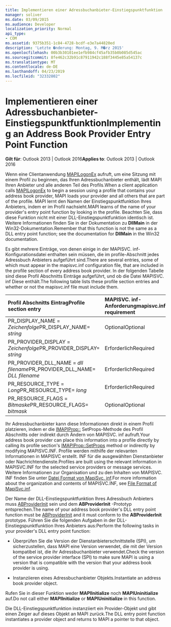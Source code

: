 ```yaml
---
title: Implementieren einer Adressbuchanbieter-Einstiegspunktfunktion
manager: soliver
ms.date: 03/09/2015
ms.audience: Developer
localization_priority: Normal
api_type:
- COM
ms.assetid: 9375b351-1c84-4728-bcdf-e3e7a44820ed
description: 'Letzte �nderung: Montag, 9. M�rz 2015'
ms.openlocfilehash: 00b3b30101ee1efb984cf45afb35b0b085d545ac
ms.sourcegitcommit: 8fe462c32b91c87911942c188f3445e85a54137c
ms.translationtype: MT
ms.contentlocale: de-DE
ms.lasthandoff: 04/23/2019
ms.locfileid: "32332802"
---
```

# <a name="implementing-an-address-book-provider-entry-point-function"></a><span data-ttu-id="cc0e6-103">Implementieren einer Adressbuchanbieter-Einstiegspunktfunktion</span><span class="sxs-lookup"><span data-stu-id="cc0e6-103">Implementing an Address Book Provider Entry Point Function</span></span>

  
  
<span data-ttu-id="cc0e6-104">**Gilt für**: Outlook 2013 | Outlook 2016</span><span class="sxs-lookup"><span data-stu-id="cc0e6-104">**Applies to**: Outlook 2013 | Outlook 2016</span></span> 
  
<span data-ttu-id="cc0e6-105">Wenn eine Clientanwendung [MAPILogonEx](mapilogonex.md) aufruft, um eine Sitzung mit einem Profil zu beginnen, das Ihren Adressbuchanbieter enthält, lädt MAPI Ihren Anbieter und alle anderen Teil des Profils.</span><span class="sxs-lookup"><span data-stu-id="cc0e6-105">When a client application calls [MAPILogonEx](mapilogonex.md) to begin a session using a profile that contains your address book provider, MAPI loads your provider and all others that are part of the profile.</span></span> <span data-ttu-id="cc0e6-106">MAPI lernt den Namen der Einstiegspunktfunktion Ihres Anbieters, indem er im Profil nachsieht.</span><span class="sxs-lookup"><span data-stu-id="cc0e6-106">MAPI learns of the name of your provider's entry point function by looking in the profile.</span></span> <span data-ttu-id="cc0e6-107">Beachten Sie, dass diese Funktion nicht mit einer DLL-Einstiegspunktfunktion identisch ist. Weitere Informationen finden Sie in der Dokumentation zu **DllMain** in der Win32-Dokumentation.</span><span class="sxs-lookup"><span data-stu-id="cc0e6-107">Remember that this function is not the same as a DLL entry point function; see the documentation for **DllMain** in the Win32 documentation.</span></span> 
  
<span data-ttu-id="cc0e6-108">Es gibt mehrere Einträge, von denen einige in der MAPISVC. inf-Konfigurationsdatei enthalten sein müssen, die im profile-Abschnitt jedes Adressbuch Anbieters aufgeführt sind.</span><span class="sxs-lookup"><span data-stu-id="cc0e6-108">There are several entries, some of which must appear in the mapisvc.inf configuration file, that are included in the profile section of every address book provider.</span></span> <span data-ttu-id="cc0e6-109">In der folgenden Tabelle sind diese Profil Abschnitts Einträge aufgeführt, und ob die Datei MAPISVC. inf Diese enthält.</span><span class="sxs-lookup"><span data-stu-id="cc0e6-109">The following table lists these profile section entries and whether or not the mapisvc.inf file must include them.</span></span>
  
|<span data-ttu-id="cc0e6-110">**Profil Abschnitts Eintrag**</span><span class="sxs-lookup"><span data-stu-id="cc0e6-110">**Profile section entry**</span></span>|<span data-ttu-id="cc0e6-111">**MAPISVC. inf-Anforderung**</span><span class="sxs-lookup"><span data-stu-id="cc0e6-111">**mapisvc.inf requirement**</span></span>|
|:-----|:-----|
|<span data-ttu-id="cc0e6-112">PR_DISPLAY_NAME = _Zeichenfolge_</span><span class="sxs-lookup"><span data-stu-id="cc0e6-112">PR_DISPLAY_NAME= _string_</span></span> <br/> |<span data-ttu-id="cc0e6-113">Optional</span><span class="sxs-lookup"><span data-stu-id="cc0e6-113">Optional</span></span>  <br/> |
|<span data-ttu-id="cc0e6-114">PR_PROVIDER_DISPLAY = _Zeichenfolge_</span><span class="sxs-lookup"><span data-stu-id="cc0e6-114">PR_PROVIDER_DISPLAY= _string_</span></span> <br/> |<span data-ttu-id="cc0e6-115">Erforderlich</span><span class="sxs-lookup"><span data-stu-id="cc0e6-115">Required</span></span>  <br/> |
|<span data-ttu-id="cc0e6-116">PR_PROVIDER_DLL_NAME = _dll filename_</span><span class="sxs-lookup"><span data-stu-id="cc0e6-116">PR_PROVIDER_DLL_NAME= _DLL filename_</span></span> <br/> |<span data-ttu-id="cc0e6-117">Erforderlich</span><span class="sxs-lookup"><span data-stu-id="cc0e6-117">Required</span></span>  <br/> |
|<span data-ttu-id="cc0e6-118">PR_RESOURCE_TYPE = _Long_</span><span class="sxs-lookup"><span data-stu-id="cc0e6-118">PR_RESOURCE_TYPE= _long_</span></span> <br/> |<span data-ttu-id="cc0e6-119">Erforderlich</span><span class="sxs-lookup"><span data-stu-id="cc0e6-119">Required</span></span>  <br/> |
|<span data-ttu-id="cc0e6-120">PR_RESOURCE_FLAGS = _Bitmaske_</span><span class="sxs-lookup"><span data-stu-id="cc0e6-120">PR_RESOURCE_FLAGS= _bitmask_</span></span> <br/> |<span data-ttu-id="cc0e6-121">Optional</span><span class="sxs-lookup"><span data-stu-id="cc0e6-121">Optional</span></span>  <br/> |
   
<span data-ttu-id="cc0e6-122">Ihr Adressbuchanbieter kann diese Informationen direkt in einem Profil platzieren, indem er die [IMAPIProp::](imapiprop-setprops.md) SetProps-Methode des Profil Abschnitts oder indirekt durch Ändern von MAPISVC. inf aufruft.</span><span class="sxs-lookup"><span data-stu-id="cc0e6-122">Your address book provider can place this information into a profile directly by calling its profile section's [IMAPIProp::SetProps](imapiprop-setprops.md) method or indirectly by modifying MAPISVC.INF.</span></span> <span data-ttu-id="cc0e6-123">Profile werden mithilfe der relevanten Informationen in MAPISVC erstellt. INF für die ausgewählten Dienstanbieter oder Nachrichtendienste.</span><span class="sxs-lookup"><span data-stu-id="cc0e6-123">Profiles are built using the relevant information in MAPISVC.INF for the selected service providers or message services.</span></span> <span data-ttu-id="cc0e6-124">Weitere Informationen zur Organisation und zu den Inhalten von MAPISVC. INF finden Sie unter [Datei Format von MapiSvc. inf](file-format-of-mapisvc-inf.md).</span><span class="sxs-lookup"><span data-stu-id="cc0e6-124">For more information about the organization and contents of MAPISVC.INF, see [File Format of MapiSvc.inf](file-format-of-mapisvc-inf.md).</span></span>
  
<span data-ttu-id="cc0e6-125">Der Name der DLL-Einstiegspunktfunktion Ihres Adressbuch Anbieters muss [ABProviderInit](abproviderinit.md) sein und dem **ABProviderInit** -Prototyp entsprechen.</span><span class="sxs-lookup"><span data-stu-id="cc0e6-125">The name of your address book provider's DLL entry point function must be [ABProviderInit](abproviderinit.md) and it must conform to the **ABProviderInit** prototype.</span></span> <span data-ttu-id="cc0e6-126">Führen Sie die folgenden Aufgaben in der DLL-Einstiegspunktfunktion Ihres Anbieters aus:</span><span class="sxs-lookup"><span data-stu-id="cc0e6-126">Perform the following tasks in your provider's DLL entry point function:</span></span> 
  
- <span data-ttu-id="cc0e6-127">Überprüfen Sie die Version der Dienstanbieterschnittstelle (SPI), um sicherzustellen, dass MAPI eine Version verwendet, die mit der Version kompatibel ist, die ihr Adressbuchanbieter verwendet.</span><span class="sxs-lookup"><span data-stu-id="cc0e6-127">Check the version of the service provider interface (SPI) to make sure MAPI is using a version that is compatible with the version that your address book provider is using.</span></span>
    
- <span data-ttu-id="cc0e6-128">Instanziieren eines Adressbuchanbieter Objekts.</span><span class="sxs-lookup"><span data-stu-id="cc0e6-128">Instantiate an address book provider object.</span></span>
    
<span data-ttu-id="cc0e6-129">Rufen Sie in dieser Funktion weder **MAPIInitialize** noch **MAPIUninitialize** auf.</span><span class="sxs-lookup"><span data-stu-id="cc0e6-129">Do not call either **MAPIInitialize** or **MAPIUninitialize** in this function.</span></span> 
  
<span data-ttu-id="cc0e6-130">Die DLL-Einstiegspunktfunktion instanziiert ein Provider-Objekt und gibt einen Zeiger auf dieses Objekt an MAPI zurück.</span><span class="sxs-lookup"><span data-stu-id="cc0e6-130">The DLL entry point function instantiates a provider object and returns to MAPI a pointer to that object.</span></span> 
  


